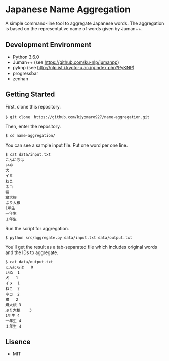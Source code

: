 # Japanese Name Aggregation

A simple command-line tool to aggregate Japanese words.
The aggregation is based on the representative name of words given by Juman++.

## Development Environment

- Python 3.6.0
- Juman++ (see https://github.com/ku-nlp/jumanpp)
- pyknp (see http://nlp.ist.i.kyoto-u.ac.jp/index.php?PyKNP)
- progressbar
- zenhan

## Getting Started

First, clone this repository.

```
$ git clone　https://github.com/kiyomaro927/name-aggregation.git
```

Then, enter the repository.

```
$ cd name-aggregation/
```

You can see a sample input file. Put one word per one line.

```
$ cat data/input.txt
こんにちは
いぬ
犬
イヌ
ねこ
ネコ
猫
鰤大根
ぶり大根
1年生
一年生
１年生
```

Run the script for aggregation.

```
$ python src/aggregate.py data/input.txt data/output.txt
```

You'll get the result as a tab-separated file which includes original words and the IDs to aggregate.

```
$ cat data/output.txt
こんにちは	0
いぬ	1
犬	1
イヌ	1
ねこ	2
ネコ	2
猫	2
鰤大根	3
ぶり大根	3
1年生	4
一年生	4
１年生	4
```

## Lisence

- MIT
